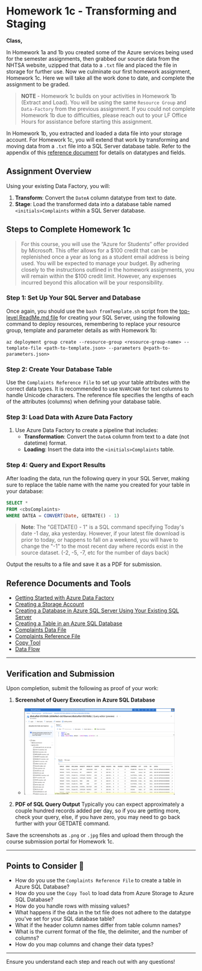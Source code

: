 # Homework 1c - Transforming and Staging

**Class,**

In Homework 1a and 1b you created some of the Azure services being used for the semester assignments, then grabbed our source data from the NHTSA website, uzipped that data to a `.txt` file and placed the file in storage for further use. Now we culminate our first homework assignment, Homework 1c. Here we will take all the work done to date, and complete the assignment to be graded.

> **NOTE** - Homework 1c builds on your activities in Homework 1b (Extract and Load). You will be using the same `Resource Group` and `Data-Factory` from the previous assignment. If you could not complete Homework 1b due to difficulties, please reach out to your LF Office Hours for assistance before starting this assignment.

In Homework 1b, you extracted and loaded a data file into your storage account. For Homework 1c, you will extend that work by transforming and moving data from a `.txt` file into a SQL Server database table. Refer to the appendix of this [reference document](https://static.nhtsa.gov/odi/ffdd/cmpl/Import_Instructions_Excel_All.pdf) for details on datatypes and fields.

## Assignment Overview
Using your existing Data Factory, you will:

1. **Transform**: Convert the `DateA` column datatype from text to date.
2. **Stage**: Load the transformed data into a database table named `<initials>Complaints` within a SQL Server database.

## Steps to Complete Homework 1c

> For this course, you will use the “Azure for Students” offer provided by Microsoft. This offer allows for a $100 credit that can be replenished once a year as long as a student email address is being used. You will be expected to manage your budget. By adhering closely to the instructions outlined in the homework assignments, you will remain within the $100 credit limit. However, any expenses incurred beyond this allocation will be your responsibility.  

### Step 1: Set Up Your SQL Server and Database
Once again, you should use the `bash fromTemplate.sh` script from the [top-level ReadMe.md file](https://github.com/cseferlis/OMDSMod4/blob/main/README.md) for creating your SQL Server, using the following command to deploy resources, remembering to replace your resource group, template and parameter details as with Homework 1b:

```azurecli-interactive
az deployment group create --resource-group <resource-group-name> --template-file <path-to-template.json> --parameters @<path-to-parameters.json>
```

### Step 2: Create Your Database Table
Use the `Complaints Reference File` to set up your table attributes with the correct data types. It is recommended to use `NVARCHAR` for text columns to handle Unicode characters. The reference file specifies the lengths of each of the attributes (columns) when defining your database table.

### Step 3: Load Data with Azure Data Factory
1. Use Azure Data Factory to create a pipeline that includes:
   - **Transformation**: Convert the `DateA` column from text to a date (not datetime) format.
   - **Loading**: Insert the data into the `<initials>Complaints` table.

### Step 4: Query and Export Results
After loading the data, run the following query in your SQL Server, making sure to replace the table name with the name you created for your table in your database:

```sql
SELECT *
FROM <cbsComplaints>
WHERE DATEA = CONVERT(Date, GETDATE() - 1)
```

> **Note**: The "GETDATE() - 1" is a SQL command specifying Today's date -1 day, aka yesterday. However, if your latest file download is prior to today, or happens to fall on a weekend, you will have to change the "-1" to the most recent day where records exist in the source dataset. (-2, -5, -7, etc for the number of days back)

Output the results to a file and save it as a PDF for submission.

## Reference Documents and Tools
- [Getting Started with Azure Data Factory](https://learn.microsoft.com/en-us/azure/data-factory/quickstart-create-data-factory)
- [Creating a Storage Account](https://learn.microsoft.com/en-us/azure/storage/common/storage-account-create?tabs=azure-portal)
- [Creating a Database in Azure SQL Server Using Your Existing SQL Server](https://learn.microsoft.com/en-us/azure/azure-sql/database/single-database-create-quickstart?view=azuresql&tabs=azure-portal)
- [Creating a Table in an Azure SQL Database](https://www.edureka.co/community/62364/how-to-create-table-in-azure-sql-database)
- [Complaints Data File](https://static.nhtsa.gov/odi/ffdd/cmpl/FLAT_CMPL.zip)
- [Complaints Reference File](https://static.nhtsa.gov/odi/ffdd/cmpl/Import_Instructions_Excel_All.pdf)
- [Copy Tool](https://docs.microsoft.com/en-us/azure/data-factory/copy-activity-overview)
- [Data Flow](https://docs.microsoft.com/en-us/azure/data-factory/concepts-data-flow-overview)

---

## Verification and Submission

Upon completion, submit the following as proof of your work:

1. **Screenshot of Query Execution in Azure SQL Database** 
   - <img src="../../images/hw1c/hw3-screenshot.png" alt="Screenshot" width="400">

2. **PDF of SQL Query Output** Typically you can expect approximately a couple hundred records added per day, so if you are getting more, check your query, else, if you have zero, you may need to go back further with your GETDATE command.

Save the screenshots as `.png` or `.jpg` files and upload them through the course submission portal for Homework 1c.

---

## Points to Consider 🤔
- How do you use the `Complaints Reference File` to create a table in Azure SQL Database?
- How do you use the `Copy Tool` to load data from Azure Storage to Azure SQL Database?
- How do you handle rows with missing values?
- What happens if the data in the txt file does not adhere to the datatype you've set for your SQL database table?
- What if the header column names differ from table column names?
- What is the current format of the file, the delimiter, and the number of columns?
- How do you map columns and change their data types?

---

Ensure you understand each step and reach out with any questions!
